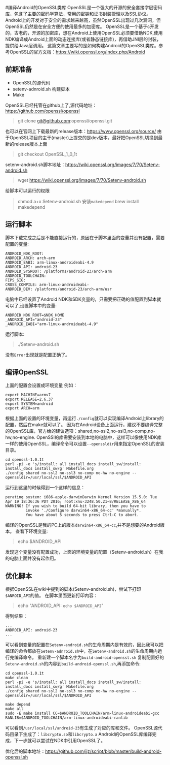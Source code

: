 #编译Android的OpenSSL类库
OpenSSL是一个强大的开源的安全套接字层密码库，包含了主要的密码学算法，常用的密钥和证书封装管理以及SSL协议。
Android上的开发对于安全的需求越来越高，虽然OpenSSL出现过几次漏洞，但OpenSSL仍然是在安全方便的使用最多的加密库。
OpenSSL是一个基于c开发的，古老的，开源的加密库，想在Android上使用OpenSSL必须要借助NDK,使用NDK编译成Android上面的动态连接库(或者静态链接库)，再借助JNI层的封装，提供给Java层调用。
这篇文章主要写的是如何构建Android的OpenSSL类库。参考OpenSSL的官方文档：https://wiki.openssl.org/index.php/Android

## 前期准备
* OpenSSL的源代码
* setenv-adnroid.sh 构建脚本
* Make

OpenSSL已经托管在github上了,源代码地址：https://github.com/openssl/openssl
>git clone git@github.com:openssl/openssl.git

也可以在官网上下载最新的release版本：https://www.openssl.org/source/
由于OpenSSL项目的主干(master)上提交的是dev版本，最好把OpenSSL切换到最新的release版本上面
>git checkout OpenSSL_1_0_1t

setenv-android.sh脚本地址：https://wiki.openssl.org/images/7/70/Setenv-android.sh
>wget https://wiki.openssl.org/images/7/70/Setenv-android.sh

给脚本可以运行的权限
>chmod a+x Setenv-android.sh
安装`makedepend`
>brew install makedepend

## 运行脚本
脚本下载完成之后是不能直接运行的，原因在于脚本里面的变量并没有配置，需要配置的变量:
```
ANDROID_NDK_ROOT:
ANDROID_ARCH: arch-arm
ANDROID_EABI: arm-linux-androideabi-4.9
ANDROID_API: android-23
ANDROID_SYSROOT: /platforms/android-23/arch-arm
ANDROID_TOOLCHAIN:
FIPS_SIG:
CROSS_COMPILE: arm-linux-androideabi-
ANDROID_DEV: /platforms/android-23/arch-arm/usr
```
电脑中已经设置了Android NDK和SDK变量的，只需要把正确的值配置到脚本就可以了,设置脚本中的变量:
```
ANDROID_NDK_ROOT=$NDK_HOME
_ANDROID_API="android-23"
_ANDROID_EABI="arm-linux-androideabi-4.9"
```
运行脚本:
>./Setenv-android.sh

没有`Error`出现就是配置正确了。

## 编译OpenSSL

上面的配置会设置成环境变量
例如：
```
export MACHINE=armv7
export RELEASE=2.6.37
export SYSTEM=android
export ARCH=arm
```
根据上面的设置的环境变量，再运行`./config`就可以实现编译Android上library的配置，然后在make就可以了。
因为在Android设备上面运行，建议不要编译完整的OpenSSL库，官方给的建议选项：shared,no-ssl2,no-ssl3,no-comp,no-hw,no-engine.
OpenSSl的库需要安装到本地的电脑中，这样可以像使用NDK库一样的使用OpenSSL，编译命令可以设置`--openssldir`用来指定OpenSSL的安装目录。
```
cd openssl-1.0.1t
perl -pi -e 's/install: all install_docs install_sw/install: install_docs install_sw/g' Makefile.org
./config shared no-ssl2 no-ssl3 no-comp no-hw no-engine --openssldir=/usr/local/ssl/$ANDROID_API
```
运行到这里的时候得到一个这样的信息：
```
perating system: i686-apple-darwinDarwin Kernel Version 15.5.0: Tue Apr 19 18:36:36 PDT 2016; root:xnu-3248.50.21~8/RELEASE_X86_64
WARNING! If you wish to build 64-bit library, then you have to
         invoke './Configure darwin64-x86_64-cc' *manually*.
         You have about 5 seconds to press Ctrl-C to abort.
```
编译的OpenSSL是我的PC上的版本`darwin64-x86_64-cc`,并不是想要的Android版本。
查看下环境变量:
>echo $ANDROID_API

发现这个变量没有配置成功，上面的环境变量的配置（Setenv-android.sh）在我的电脑上面并没有起作用。
## 优化脚本
根据OpenSSL在wiki中提到的脚本(Setenv-android.sh)，尝试下打印`$ANROID_API`的值。
在脚本里面更新打印内容：
>echo "ANDROID_API: `echo $ANDROID_API`"

得到结果：
```
...
ANDROID_API: android-23
...
```
可以看到变量的配置在`Setenv-android.sh`的生命周期内是有效的，因此我可以把编译的命令都放在`Setenv-adnroid.sh`中，在`Setenv-android.sh`的生命周期内运行完编译命令。
重新建一个脚本名字为`build-android-openssl.sh`
复制配置好的`Setenv-android.sh`的内容到`build-android-openssl.sh`,再添加命令:
```
cd openssl-1.0.1t
make clean
perl -pi -e 's/install: all install_docs install_sw/install: install_docs install_sw/g' Makefile.org
./config shared no-ssl2 no-ssl3 no-comp no-hw no-engine --openssldir=/usr/local/ssl/$ANDROID_API

make depend
make all
sudo -E make install CC=$ANDROID_TOOLCHAIN/arm-linux-androideabi-gcc RANLIB=$ANDROID_TOOLCHAIN/arm-linux-androideabi-ranlib

```
可以看到`/usr/local/ssl/android-23`有生成了对应的库和文件。
OpenSSL源代码目录下生成了：`libcrypto.so`和`libcrypto.a`
Android的OpenSSL库编译完成，下一步就可以尝试在NDK中引用OpenSSL了。

优化后的脚本地址：https://github.com/jjz/script/blob/master/build-android-openssl.sh

